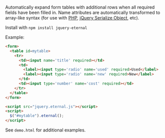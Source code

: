 Automatically expand form tables with additional rows when all required fields
have been filled in. Name attributes are automatically transformed to array-like
syntax (for use with [PHP][2], [jQuery Serialize Object][1], etc).

Install with `npm install jquery-eternal`

Example:

```html
<form>
  <table id=mytable>
    <tr>
      <td><input name='title' required></td>
      <td>
        <label><input type='radio' name='used' required>Used</label>
        <label><input type='radio' name='new' required>New</label>
      </td>
      <td><input type='number' name='cost' required></td>
    </tr>
  </table>
</form>

<script src="jquery.eternal.js"></script>
<script>
  $("#mytable").eternal();
</script>
```

See `demo.html` for additional examples.

[1]: https://github.com/macek/jquery-serialize-object
[2]: http://php.net/manual/en/faq.html.php#faq.html.arrays
